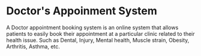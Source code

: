 <H1>Doctor's Appoinment System</H1>
<p>A Doctor appointment booking system is an online system that allows patients to easily book their appointment at a particular clinic related to their health issue. Such as Dental, Injury, Mental health, Muscle strain, Obesity, Arthritis, Asthma, etc.</p>

